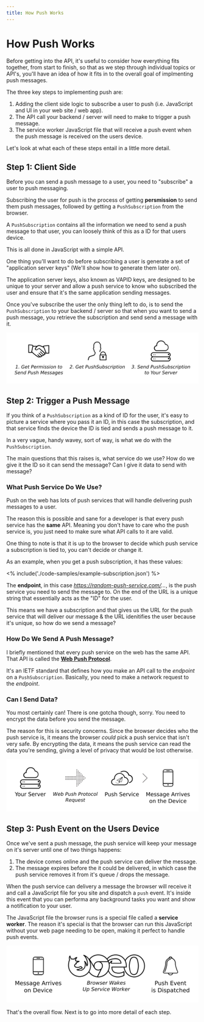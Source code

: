 ```yaml
---
title: How Push Works
---
```

# How Push Works

Before getting into the API, it's useful to consider how everything
fits together, from start to finish, so that as we step through individual
topics or API's, you'll have an idea of how it fits in to the overall goal of
implmenting push messages.

The three key steps to implementing push are:

1. Adding the client side logic to subscribe a user to push
  (i.e. JavaScript and UI in your web site / web app).
1. The API call your backend / server will need to make to trigger a push
  message.
1. The service worker JavaScript file that will receive a push event when the
  push message is received on the users device.

Let's look at what each of these steps entail in a little more detail.

## Step 1: Client Side

Before you can send a push message to a user, you need to "subscribe" a user
to push messaging.

Subscribing the user for push is the process of getting
**persmission** to send them push messages, followed by getting
a `PushSubscription` from the browser.

A `PushSubscription` contains all the information we need to send a push message
to that user, you can loosely think of this as a ID for that users device.

This is all done in JavaScript with a simple API.

One thing you'll want to do before subscribing a user is generate a set of
"application server keys" (We'll show how to generate them later on).

The application server keys, also known as VAPID keys, are designed to be
unique to your server and allow a push service to know who subscribed the user
and ensure that it's the same application sending messages.

Once you've subscribe the user the only thing left to do, is to send the
`PushSubscription` to your backend / server so that when you want to send a push message,
you retrieve the subscription and send send a message with it.

![Make sure you send the PushSubscription to your backend.](/images/png-version/browser-to-server.png)

## Step 2: Trigger a Push Message

If you think of a `PushSubscription` as a kind of ID for the user, it's easy to
picture a service where you pass it an ID, in this case the subscription, and
that service finds the device the ID is tied and sends a push message to it.

In a very vague, handy wavey, sort of way, is what we do with the
`PushSubscription`.

The main questions that this raises is, what service do we use? How do we give
it the ID so it can send the message? Can I give it data to send with message?

### What Push Service Do We Use?

Push on the web has lots of push services that will handle delivering push
messages to a user.

The reason this is possible and sane for a developer is that every push service
has the **same** API. Meaning you don't have to care who the push service is,
you just need to make sure what API calls to it are valid.

One thing to note is that it is up to the browser to decide which push service
a subscription is tied to, you can't decide or change it.

As an example, when you get a push subscription, it has these values:

<% include('./code-samples/example-subscription.json') %>

The **endpoint**, in this case *https://random-push-service.com/...*, is the
push service you need to send the message to. On the end of the URL is a
unique string that essentially acts as the "ID" for the user.

This means we have a subscription and that gives us the URL for the push service
that will deliver our message & the URL idenitifies the user because it's
unique, so how do we send a message?

### How Do We Send A Push Message?

I briefly mentioned that every push service on the web has the same API. That
API is called the [**Web Push Protocol**](https://tools.ietf.org/html/draft-ietf-webpush-protocol).

It's an IETF standard that defines how you make an API call to the *endpoint*
on a `PushSubscription`. Basically, you need to make a network request to
the *endpoint*.

### Can I Send Data?

You most certainly can! There is one gotcha though, sorry. You need to
encrypt the data before you send the message.

The reason for this is security concerns. Since the browser decides who the
push service is, it means the browser *could* pick a push service that isn't
very safe. By encrypting the data, it means the push service can read the data
you're sending, giving a level of privacy that would be lost otherwise.

![When your server wishes to send a push message, it makes a web push protocol request to a push service.](/images/png-version/server-to-push-service.png)

## Step 3: Push Event on the Users Device

Once we've sent a push message, the push service will keep your message on it's
server until one of two things happens:

1. The device comes online and the push service can deliver the message.
1. The message expires before the it could be delivered, in which case the
push service removes it from it's queue / drops the message.

When the push service can delivery a message the browser will receive it and
call a JavaScript file for you site and dispatch a `push` event. It's inside
this event that you can performa any background tasks you want and show a
notification to your user.

The JavaScript file the browser runs is a special file called a
**service worker**. The reason it's special is that the browser can run this
JavaScript without your web page needing to be open, making it perfect to
handle push events.

![When a push message is sent from a push service to a users device, your service worker receives a push event.](/images/png-version/push-service-to-sw-event.png)

That's the overall flow. Next is to go into more detail of each step.
